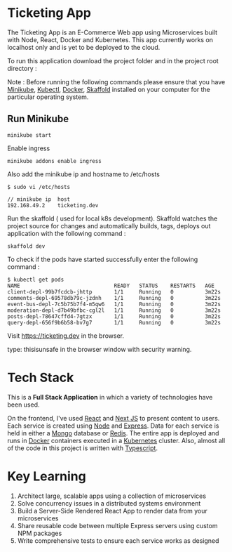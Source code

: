 # Ticketing App

The Ticketing App is an E-Commerce Web app using Microservices built with Node, React, Docker and Kubernetes. This app currently works on localhost only and is yet to be deployed to the cloud.

To run this application download the project folder and in the project root directory :  <br> 

Note : Before running the following commands please ensure that you have [Minikube](https://minikube.sigs.k8s.io/docs/start/), [Kubectl](https://kubernetes.io/docs/tasks/tools/install-kubectl/), [Docker](https://docs.docker.com/engine/install/), [Skaffold](https://skaffold.dev/docs/install/) installed on your computer for the particular operating system.

## Run Minikube

```
minikube start
```
Enable ingress 

```
minikube addons enable ingress
```

Also add the minikube ip and hostname to /etc/hosts

```
$ sudo vi /etc/hosts

// minikube ip  host
192.168.49.2    ticketing.dev

```
Run the skaffold ( used for local k8s development). Skaffold watches the project source for changes and automatically builds, tags, deploys out application with the following command : 

```
skaffold dev
```

To check if the pods have started successfully enter the following command : 

```
$ kubectl get pods
NAME                              READY   STATUS    RESTARTS   AGE
client-depl-99b7fcdcb-jhttp       1/1     Running   0          3m22s
comments-depl-69578db79c-jzdnh    1/1     Running   0          3m22s
event-bus-depl-7c5b75b7f4-m5qw6   1/1     Running   0          3m22s
moderation-depl-d7b49bfbc-cgl2l   1/1     Running   0          3m22s
posts-depl-78647cffd4-7gtzx       1/1     Running   0          3m22s
query-depl-656f9b6b58-bv7g7       1/1     Running   0          3m22s
```

Visit https://ticketing.dev in the browser.

type: thisisunsafe in the browser window with security warning.


# Tech Stack 

This is a **Full Stack Application** in which a variety of technologies have been used. 

On the frontend, I've used [React](https://reactjs.org/) and [Next JS](https://nextjs.org/) to present content to users. Each service is created using [Node](https://nodejs.org/en/) and [Express](https://expressjs.com/). Data for each service is held in either a [Mongo](https://www.mongodb.com/) database or [Redis](https://redis.io/). The entire app is deployed and runs in [Docker](https://www.docker.com/) containers executed in a [Kubernetes](https://kubernetes.io/) cluster. Also, almost all of the code in this project is written with [Typescript](https://www.typescriptlang.org/).

# Key Learning

1. Architect large, scalable apps using a collection of microservices
2. Solve concurrency issues in a distributed systems environment
3. Build a Server-Side Rendered React App to render data from your microservices
4. Share reusable code between multiple Express servers using custom NPM packages
5. Write comprehensive tests to ensure each service works as designed




